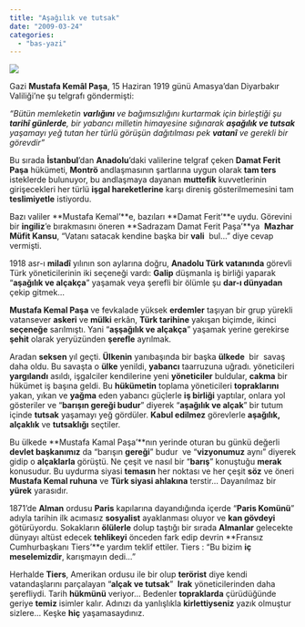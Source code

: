 ```yaml
---
title: "Aşağılık ve tutsak"
date: "2009-03-24"
categories: 
  - "bas-yazi"
---
```


![](/uploads/image/_Kemal_Ataturk(1).jpg)

Gazi **Mustafa Kemâl Paşa**, 15 Haziran 1919 günü Amasya’dan Diyarbakır Valiliği’ne şu telgrafı göndermişti:

_“Bütün memleketin **varlığını** ve bağımsızlığını kurtarmak için birleştiği şu **tarihî günlerde**, bir yabancı milletin himayesine sığınarak **aşağılık ve tutsak** yaşamayı yeğ tutan her türlü görüşün dağıtılması pek **vatanî** ve gerekli bir görevdir”_

Bu sırada **İstanbul**’dan **Anadolu**’daki valilerine telgraf çeken **Damat Ferit Paşa** hükümeti, **Montrö** andlaşmasının şartlarına uygun olarak **tam ters** isteklerde bulunuyor, bu andlaşmaya dayanan **muttefik** kuvvetlerinin girişecekleri her türlü **işgal hareketlerine** karşı direniş gösterilmemesini tam **teslimiyetle** istiyordu.

Bazı valiler **Mustafa Kemal’**e, bazıları **Damat Ferit’**e uydu. Görevini  bir **ingiliz**’e bırakmasını öneren **Sadrazam Damat Ferit Paşa’**ya  **Mazhar Müfit Kansu**, “Vatanı satacak kendine başka bir **vali**  bul…” diye cevap vermişti.

1918 asr-ı **miladî** yılının son aylarına doğru, **Anadolu Türk vatanında** görevli Türk yöneticilerinin iki seçeneği vardı: **Galip** düşmanla iş birliği yaparak “**aşağılık ve alçakça**” yaşamak veya şerefli bir ölümle şu **dar-ı dünyadan** çekip gitmek…

**Mustafa Kemal Paşa** ve fevkalade yüksek **erdemler** taşıyan bir grup yürekli vatansever **askeri** ve **mülki** erkân, **Türk tarihine** yakışan biçimde, ikinci **seçeneğe** sarılmıştı. Yani “**aşşağılık ve alçakça**” yaşamak yerine gerekirse **şehit** olarak yeryüzünden **şerefle** ayrılmak.

Aradan **seksen** yıl geçti. **Ülkenin** yanıbaşında bir başka **ülkede**  bir  savaş daha oldu. Bu savaşta o **ülke** yenildi, **yabancı** taarruzuna uğradı. yöneticileri **yargılandı** asıldı, işgalciler kendilerine yeni **yöneticiler** buldular, **cakma** bir hükümet iş başına geldi. Bu **hükümetin** toplama yöneticileri **topraklarını** yakan, yıkan ve **yağma** eden yabancı güçlerle **iş birliği** yaptılar, onlara yol gösteriler ve “**barışın gereği budur**” diyerek “**aşağılık ve alçak**” bir tutum içinde **tutsak** yaşamayı yeğ gördüler. **Kabul edilmez** görevlerle **aşağılık, alçaklık** ve **tutsaklığı** seçtiler.

Bu ülkede **Mustafa Kamal Paşa’**nın yerinde oturan bu günkü değerli **devlet başkanımız** da “barışın **gereği**” budur  ve “**vizyonumuz** aynı” diyerek gidip o **alçaklarla** görüştü. Ne çeşit ve nasıl bir “**barış**” konuştuğu **merak** konusudur. Bu uydurma siyasi **temasın** her noktası ve her çeşit **söz** ve öneri **Mustafa Kemal ruhuna** ve **Türk siyasi ahlakına** terstir… Dayanılmaz bir **yürek** yarasıdır. 

1871’de **Alman** ordusu **Paris** kapılarına dayandığında içerde “**Paris Komünü**” adıyla tarihin ilk acımasız **sosyalist** ayaklanması oluyor ve **kan gövdeyi** götürüyordu. Sokakların **ölülerle** dolup taştığı bir sırada **Almanlar** gelecekte dünyayı altüst edecek **tehlikeyi** önceden fark edip devrin **Fransız Cumhurbaşkanı Tiers’**e yardım teklif ettiler. Tiers : “Bu bizim **iç meselemizdir**, karışmayın dedi…”

Herhalde **Tiers**, Amerikan ordusu ile bir olup **terörist** diye kendi vatandaşlarını parçalayan “**alçak ve tutsak**”  **Irak** yöneticilerinden daha şerefliydi. Tarih **hükmünü** veriyor… Bedenler **topraklarda** çürüdüğünde geriye **temiz** isimler kalır. Adınızı da yanlışlıkla **kirlettiyseniz** yazık olmuştur sizlere… Keşke **hiç** yaşamasaydınız.
